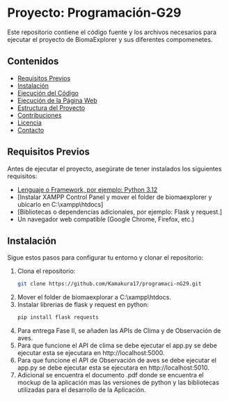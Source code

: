 # Proyecto: Programación-G29

Este repositorio contiene el código fuente y los archivos necesarios para ejecutar el proyecto de BiomaExplorer y sus diferentes compomenetes.

## Contenidos

- [Requisitos Previos](#requisitos-previos)
- [Instalación](#instalación)
- [Ejecución del Código](#ejecución-del-código)
- [Ejecución de la Página Web](#ejecución-de-la-página-web)
- [Estructura del Proyecto](#estructura-del-proyecto)
- [Contribuciones](#contribuciones)
- [Licencia](#licencia)
- [Contacto](#contacto)

## Requisitos Previos

Antes de ejecutar el proyecto, asegúrate de tener instalados los siguientes requisitos:

- [Lenguaje o Framework, por ejemplo: Python 3.12](https://www.python.org/downloads/)
- [Instalar XAMPP Control Panel y mover el folder de biomaexplorer y ubicarlo en C:\xampp\htdocs]
- [Bibliotecas o dependencias adicionales, por ejemplo: Flask y request.]
- Un navegador web compatible (Google Chrome, Firefox, etc.)

## Instalación

Sigue estos pasos para configurar tu entorno y clonar el repositorio:

1. Clona el repositorio:
   ```bash
   git clone https://github.com/Kamakura17/programaci-nG29.git
2. Mover el folder de biomaexplorar a C:\xampp\htdocs.
3. Instalar librerias de flask y request en python:
   ```bash
   pip install flask requests
4. Para entrega Fase II, se añaden las APIs de Clima y de Observación de aves.
5. Para que funcione el API de clima se debe ejecutar el app.py se debe ejecutar esta se ejecutara en http://localhost:5000.
6. Para que funcione el API de Observación de aves se debe ejecutar el app.py se debe ejecutar esta se ejecutara en http://localhost:5010.
7. Adicional se encuentra el documento .pdf donde se encuentra el mockup de la aplicación mas las versiones de python y las bibliotecas utilizadas para el desarrollo de la Aplicación.

